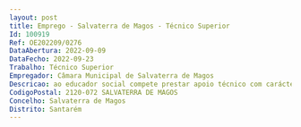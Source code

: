 ```yaml
--- 
layout: post
title: Emprego - Salvaterra de Magos - Técnico Superior
Id: 100919
Ref: OE202209/0276
DataAbertura: 2022-09-09
DataFecho: 2022-09-23
Trabalho: Técnico Superior
Empregador: Câmara Municipal de Salvaterra de Magos
Descricao: ao educador social compete prestar apoio técnico com carácter cultural, social e recreativo a comunidade, grupos e indivíduos, em ordem à melhoria das suas condições de vida, designadamente  colaborando na deteção e identificação de necessidades de preenchimento de tempos livres, desenvolvendo, para tanto, atividades de índole cultural, educativa e recreativa  promovendo e apoiando as atividades referidas na alínea anterior, na ocupação de tempos livres de crianças, jovens e pessoas idosas, abrangidos por equipamentos sociais de infância e juventude e equipamentos sociais de terceira idade  fomentando e apoiando atividades de carácter formativo mediante a realização de cursos ou campanhas de educação sanitária e de formação familiar e doméstica  prestando apoio de natureza técnica, individualizado ou coletivo, relativamente a problemas específicos que se verifiquem nos grupos, mediante a procura de soluções adequadas  contribuindo para assegurar a articulação entre os equipamentos sociais e as famílias, bem como a ligação com diferentes instituições e serviços  participando na prospeção, estudo e avaliação de planos de promoção social e comunitária, bem como nos respetivos programas de ação, colaborando para o efeito com entidades e instituições locais  participando, quando necessário, em estudos sobre a caracterização do meio social, mediante o levantamento das necessidades existentes e das carências mais sentidas, com vista a encontrar as respostas adequadas.
CodigoPostal: 2120-072 SALVATERRA DE MAGOS
Concelho: Salvaterra de Magos
Distrito: Santarém
--- 
```


